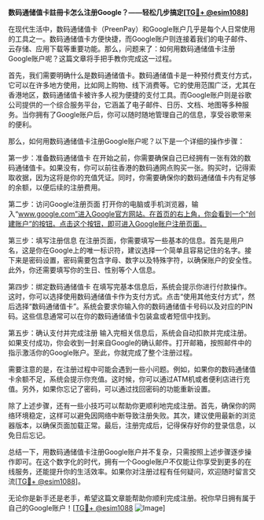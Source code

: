 **数码通储值卡註冊卡怎么注册Google？——轻松几步搞定[[TG💪+ @esim1088](https://t.me/s/esim1088)]**

在现代生活中，数码通储值卡（PreenPay）和Google账户几乎是每个人日常使用的工具之一。数码通储值卡方便快捷，而Google账户则连接着我们的电子邮件、云存储、应用下载等重要功能。那么，问题来了：如何用数码通储值卡注册Google账户呢？这篇文章将手把手教你完成这一过程。

首先，我们需要明确什么是数码通储值卡。数码通储值卡是一种预付费支付方式，它可以在许多地方使用，比如网上购物、线下消费等。它的使用范围广泛，尤其在香港地区，数码通储值卡被许多人视为便捷的支付工具。而Google账户则是谷歌公司提供的一个综合服务平台，它涵盖了电子邮件、日历、文档、地图等多种服务。当你拥有了Google账户后，你可以随时随地管理自己的信息，享受谷歌带来的便利。

那么，如何用数码通储值卡注册Google账户呢？以下是一个详细的操作步骤：

第一步：准备数码通储值卡
在开始之前，你需要确保自己已经拥有一张有效的数码通储值卡。如果没有，你可以前往香港的数码通网点购买一张。购买时，记得索取收据，因为这将是你的充值凭证。同时，你需要确保你的数码通储值卡内有足够的余额，以便后续的注册费用。

第二步：访问Google注册页面
打开你的电脑或手机浏览器，输入“www.google.com”进入Google官方网站。在首页的右上角，你会看到一个“创建账户”的按钮。点击这个按钮，即可进入Google账户注册页面。

第三步：填写注册信息
在注册页面，你需要填写一些基本的信息。首先是用户名，这是你在Google上的唯一标识符，建议选择一个简单且容易记住的名字。接下来是密码设置，密码需要包含字母、数字以及特殊字符，以确保账户的安全性。此外，你还需要填写你的生日、性别等个人信息。

第四步：绑定数码通储值卡
在填写完基本信息后，系统会提示你进行付款操作。这时，你可以选择使用数码通储值卡作为支付方式。点击“使用其他支付方式”，然后选择“数码通储值卡”。系统会要求你输入你的数码通储值卡号码以及对应的PIN码。这些信息通常可以在你的数码通储值卡包装盒或者短信中找到。

第五步：确认支付并完成注册
输入完相关信息后，系统会自动扣款并完成注册。如果支付成功，你会收到一封来自Google的确认邮件。打开邮箱，按照邮件中的指示激活你的Google账户。至此，你就完成了整个注册过程。

需要注意的是，在注册过程中可能会遇到一些小问题。例如，如果你的数码通储值卡余额不足，系统会提示你充值。这时候，你可以通过ATM机或者便利店进行充值。另外，如果你忘记了密码，可以通过找回密码的功能重新设置。

除了上述步骤，还有一些小技巧可以帮助你更顺利地完成注册。首先，确保你的网络环境稳定，这样可以避免因网络中断导致注册失败。其次，建议使用最新的浏览器版本，以确保页面加载正常。最后，注册完成后，记得保存好你的登录信息，以免日后忘记。

总结一下，用数码通储值卡注册Google账户并不复杂，只需按照上述步骤逐步操作即可。在这个数字化的时代，拥有一个Google账户不仅能让你享受到更多的在线服务，还能提升你的生活效率。如果你对注册过程有任何疑问，欢迎随时留言交流[[TG💪+ @esim1088](https://t.me/s/esim1088)]。

无论你是新手还是老手，希望这篇文章能帮助你顺利完成注册。祝你早日拥有属于自己的Google账户！[[TG💪+ @esim1088](https://t.me/s/esim1088) ![Image](https://i.postimg.cc/4NQfJmqS/Snipaste-2025-05-13-00-14-12.png)]